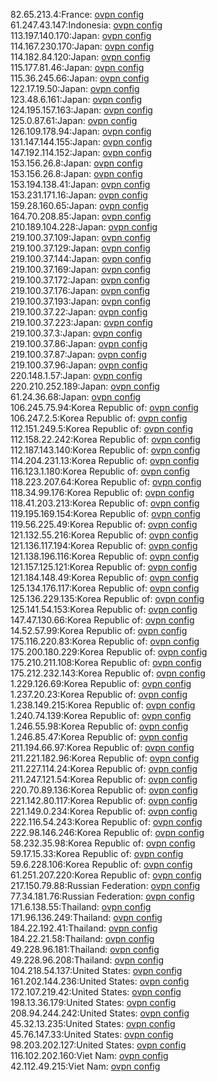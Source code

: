 82.65.213.4:France: [ovpn config](vpn/82_65_213_4.ovpn)  
61.247.43.147:Indonesia: [ovpn config](vpn/61_247_43_147.ovpn)  
113.197.140.170:Japan: [ovpn config](vpn/113_197_140_170.ovpn)  
114.167.230.170:Japan: [ovpn config](vpn/114_167_230_170.ovpn)  
114.182.84.120:Japan: [ovpn config](vpn/114_182_84_120.ovpn)  
115.177.81.46:Japan: [ovpn config](vpn/115_177_81_46.ovpn)  
115.36.245.66:Japan: [ovpn config](vpn/115_36_245_66.ovpn)  
122.17.19.50:Japan: [ovpn config](vpn/122_17_19_50.ovpn)  
123.48.6.161:Japan: [ovpn config](vpn/123_48_6_161.ovpn)  
124.195.157.163:Japan: [ovpn config](vpn/124_195_157_163.ovpn)  
125.0.87.61:Japan: [ovpn config](vpn/125_0_87_61.ovpn)  
126.109.178.94:Japan: [ovpn config](vpn/126_109_178_94.ovpn)  
131.147.144.155:Japan: [ovpn config](vpn/131_147_144_155.ovpn)  
147.192.114.152:Japan: [ovpn config](vpn/147_192_114_152.ovpn)  
153.156.26.8:Japan: [ovpn config](vpn/153_156_26_8.ovpn)  
153.156.26.8:Japan: [ovpn config](vpn/153_156_26_8.ovpn)  
153.194.138.41:Japan: [ovpn config](vpn/153_194_138_41.ovpn)  
153.231.171.16:Japan: [ovpn config](vpn/153_231_171_16.ovpn)  
159.28.160.65:Japan: [ovpn config](vpn/159_28_160_65.ovpn)  
164.70.208.85:Japan: [ovpn config](vpn/164_70_208_85.ovpn)  
210.189.104.228:Japan: [ovpn config](vpn/210_189_104_228.ovpn)  
219.100.37.109:Japan: [ovpn config](vpn/219_100_37_109.ovpn)  
219.100.37.129:Japan: [ovpn config](vpn/219_100_37_129.ovpn)  
219.100.37.144:Japan: [ovpn config](vpn/219_100_37_144.ovpn)  
219.100.37.169:Japan: [ovpn config](vpn/219_100_37_169.ovpn)  
219.100.37.172:Japan: [ovpn config](vpn/219_100_37_172.ovpn)  
219.100.37.176:Japan: [ovpn config](vpn/219_100_37_176.ovpn)  
219.100.37.193:Japan: [ovpn config](vpn/219_100_37_193.ovpn)  
219.100.37.22:Japan: [ovpn config](vpn/219_100_37_22.ovpn)  
219.100.37.223:Japan: [ovpn config](vpn/219_100_37_223.ovpn)  
219.100.37.3:Japan: [ovpn config](vpn/219_100_37_3.ovpn)  
219.100.37.86:Japan: [ovpn config](vpn/219_100_37_86.ovpn)  
219.100.37.87:Japan: [ovpn config](vpn/219_100_37_87.ovpn)  
219.100.37.96:Japan: [ovpn config](vpn/219_100_37_96.ovpn)  
220.148.1.57:Japan: [ovpn config](vpn/220_148_1_57.ovpn)  
220.210.252.189:Japan: [ovpn config](vpn/220_210_252_189.ovpn)  
61.24.36.68:Japan: [ovpn config](vpn/61_24_36_68.ovpn)  
106.245.75.94:Korea Republic of: [ovpn config](vpn/106_245_75_94.ovpn)  
106.247.2.5:Korea Republic of: [ovpn config](vpn/106_247_2_5.ovpn)  
112.151.249.5:Korea Republic of: [ovpn config](vpn/112_151_249_5.ovpn)  
112.158.22.242:Korea Republic of: [ovpn config](vpn/112_158_22_242.ovpn)  
112.187.143.140:Korea Republic of: [ovpn config](vpn/112_187_143_140.ovpn)  
114.204.231.13:Korea Republic of: [ovpn config](vpn/114_204_231_13.ovpn)  
116.123.1.180:Korea Republic of: [ovpn config](vpn/116_123_1_180.ovpn)  
118.223.207.64:Korea Republic of: [ovpn config](vpn/118_223_207_64.ovpn)  
118.34.99.176:Korea Republic of: [ovpn config](vpn/118_34_99_176.ovpn)  
118.41.203.213:Korea Republic of: [ovpn config](vpn/118_41_203_213.ovpn)  
119.195.169.154:Korea Republic of: [ovpn config](vpn/119_195_169_154.ovpn)  
119.56.225.49:Korea Republic of: [ovpn config](vpn/119_56_225_49.ovpn)  
121.132.55.216:Korea Republic of: [ovpn config](vpn/121_132_55_216.ovpn)  
121.136.117.194:Korea Republic of: [ovpn config](vpn/121_136_117_194.ovpn)  
121.138.196.116:Korea Republic of: [ovpn config](vpn/121_138_196_116.ovpn)  
121.157.125.121:Korea Republic of: [ovpn config](vpn/121_157_125_121.ovpn)  
121.184.148.49:Korea Republic of: [ovpn config](vpn/121_184_148_49.ovpn)  
125.134.176.117:Korea Republic of: [ovpn config](vpn/125_134_176_117.ovpn)  
125.136.229.135:Korea Republic of: [ovpn config](vpn/125_136_229_135.ovpn)  
125.141.54.153:Korea Republic of: [ovpn config](vpn/125_141_54_153.ovpn)  
147.47.130.66:Korea Republic of: [ovpn config](vpn/147_47_130_66.ovpn)  
14.52.57.99:Korea Republic of: [ovpn config](vpn/14_52_57_99.ovpn)  
175.116.220.83:Korea Republic of: [ovpn config](vpn/175_116_220_83.ovpn)  
175.200.180.229:Korea Republic of: [ovpn config](vpn/175_200_180_229.ovpn)  
175.210.211.108:Korea Republic of: [ovpn config](vpn/175_210_211_108.ovpn)  
175.212.232.143:Korea Republic of: [ovpn config](vpn/175_212_232_143.ovpn)  
1.229.126.69:Korea Republic of: [ovpn config](vpn/1_229_126_69.ovpn)  
1.237.20.23:Korea Republic of: [ovpn config](vpn/1_237_20_23.ovpn)  
1.238.149.215:Korea Republic of: [ovpn config](vpn/1_238_149_215.ovpn)  
1.240.74.139:Korea Republic of: [ovpn config](vpn/1_240_74_139.ovpn)  
1.246.55.98:Korea Republic of: [ovpn config](vpn/1_246_55_98.ovpn)  
1.246.85.47:Korea Republic of: [ovpn config](vpn/1_246_85_47.ovpn)  
211.194.66.97:Korea Republic of: [ovpn config](vpn/211_194_66_97.ovpn)  
211.221.182.96:Korea Republic of: [ovpn config](vpn/211_221_182_96.ovpn)  
211.227.114.24:Korea Republic of: [ovpn config](vpn/211_227_114_24.ovpn)  
211.247.121.54:Korea Republic of: [ovpn config](vpn/211_247_121_54.ovpn)  
220.70.89.136:Korea Republic of: [ovpn config](vpn/220_70_89_136.ovpn)  
221.142.80.117:Korea Republic of: [ovpn config](vpn/221_142_80_117.ovpn)  
221.149.0.234:Korea Republic of: [ovpn config](vpn/221_149_0_234.ovpn)  
222.116.54.243:Korea Republic of: [ovpn config](vpn/222_116_54_243.ovpn)  
222.98.146.246:Korea Republic of: [ovpn config](vpn/222_98_146_246.ovpn)  
58.232.35.98:Korea Republic of: [ovpn config](vpn/58_232_35_98.ovpn)  
59.17.15.33:Korea Republic of: [ovpn config](vpn/59_17_15_33.ovpn)  
59.6.228.106:Korea Republic of: [ovpn config](vpn/59_6_228_106.ovpn)  
61.251.207.220:Korea Republic of: [ovpn config](vpn/61_251_207_220.ovpn)  
217.150.79.88:Russian Federation: [ovpn config](vpn/217_150_79_88.ovpn)  
77.34.181.76:Russian Federation: [ovpn config](vpn/77_34_181_76.ovpn)  
171.6.138.55:Thailand: [ovpn config](vpn/171_6_138_55.ovpn)  
171.96.136.249:Thailand: [ovpn config](vpn/171_96_136_249.ovpn)  
184.22.192.41:Thailand: [ovpn config](vpn/184_22_192_41.ovpn)  
184.22.21.58:Thailand: [ovpn config](vpn/184_22_21_58.ovpn)  
49.228.96.181:Thailand: [ovpn config](vpn/49_228_96_181.ovpn)  
49.228.96.208:Thailand: [ovpn config](vpn/49_228_96_208.ovpn)  
104.218.54.137:United States: [ovpn config](vpn/104_218_54_137.ovpn)  
161.202.144.236:United States: [ovpn config](vpn/161_202_144_236.ovpn)  
172.107.219.42:United States: [ovpn config](vpn/172_107_219_42.ovpn)  
198.13.36.179:United States: [ovpn config](vpn/198_13_36_179.ovpn)  
208.94.244.242:United States: [ovpn config](vpn/208_94_244_242.ovpn)  
45.32.13.235:United States: [ovpn config](vpn/45_32_13_235.ovpn)  
45.76.147.33:United States: [ovpn config](vpn/45_76_147_33.ovpn)  
98.203.202.127:United States: [ovpn config](vpn/98_203_202_127.ovpn)  
116.102.202.160:Viet Nam: [ovpn config](vpn/116_102_202_160.ovpn)  
42.112.49.215:Viet Nam: [ovpn config](vpn/42_112_49_215.ovpn)  
